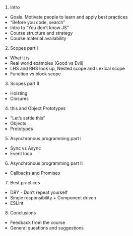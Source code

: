 1. Intro
 * Goals. Motivate people to learn and apply best practices
 * “Before you code, search”
 * Intro to “You don’t know JS”
 * Course structure and strategy
 * Course material availability
 
2. Scopes part I
 * What it is
 * Real world examples (Good vs Evil)
 * LHS and RHS look up, Nested scope and Lexical scope
 * Function vs block scope
 
3. Scopes part II
 * Hoisting
 * Closures
 
4. this and Object Prototypes
 * “Let’s settle this”
 * Objects
 * Prototypes
            	
5. Asynchronous programming part I
 * Sync vs Async
 * Event loop
 
6. Asynchronous programming part II
 * Callbacks and Promises

7. Best practices
 * DRY - Don’t repeat yourself
 * Single responsibility + Component driven
 * ESLint
 
8. Conclusions
 * Feedback from the course
 * General questions and suggestions

